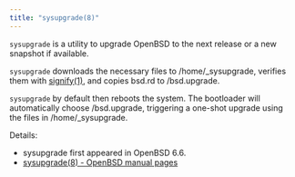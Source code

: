 ```yaml
---
title: "sysupgrade(8)"
---
```


`sysupgrade` is a utility to upgrade OpenBSD to the next release or
a new snapshot if available.

`sysupgrade` downloads the necessary files to /home/_sysupgrade,
verifies them with [signify(1)](https://man.openbsd.org/signify.1), and copies bsd.rd to /bsd.upgrade.

`sysupgrade` by default then reboots the system. The bootloader will
automatically choose /bsd.upgrade, triggering a one-shot upgrade
using the files in /home/_sysupgrade.

Details:

* sysupgrade first appeared in OpenBSD 6.6.
* [sysupgrade(8) - OpenBSD manual pages](https://man.openbsd.org/sysupgrade.8)
